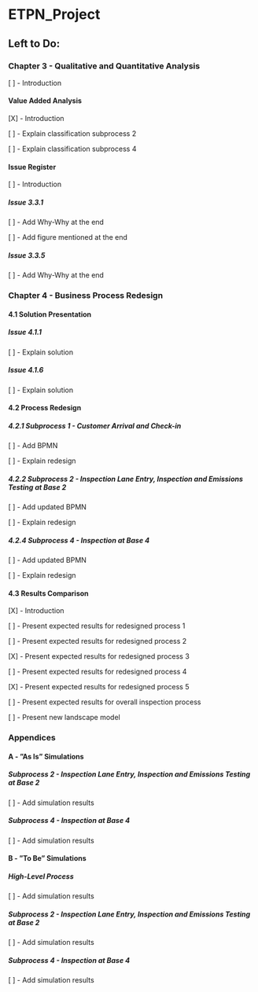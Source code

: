 # ETPN_Project

## Left to Do:

### Chapter 3 - Qualitative and Quantitative Analysis
[ ] - Introduction 
#### Value Added Analysis
[X] - Introduction 

[ ] - Explain classification subprocess 2

[ ] - Explain classification subprocess 4
#### Issue Register
[ ] - Introduction
##### Issue 3.3.1
[ ] - Add Why-Why at the end

[ ] - Add figure mentioned at the end
##### Issue 3.3.5
[ ] - Add Why-Why at the end

### Chapter 4 - Business Process Redesign
#### 4.1 Solution Presentation
##### Issue 4.1.1
[ ] - Explain solution 
##### Issue 4.1.6
[ ] - Explain solution 
#### 4.2 Process Redesign
##### 4.2.1 Subprocess 1 - Customer Arrival and Check-in
[ ] - Add BPMN 

[ ] - Explain redesign
##### 4.2.2 Subprocess 2 - Inspection Lane Entry, Inspection and Emissions Testing at Base 2
[ ] - Add updated BPMN

[ ] - Explain redesign
##### 4.2.4 Subprocess 4 - Inspection at Base 4
[ ] - Add updated BPMN

[ ] - Explain redesign
#### 4.3 Results Comparison
[X] - Introduction

[ ] - Present expected results for redesigned process 1

[ ] - Present expected results for redesigned process 2

[X] - Present expected results for redesigned process 3

[ ] - Present expected results for redesigned process 4

[X] - Present expected results for redesigned process 5

[ ] - Present expected results for overall inspection process 

[ ] - Present new landscape model

### Appendices
#### A - ”As Is” Simulations
##### Subprocess 2 - Inspection Lane Entry, Inspection and Emissions Testing at Base 2
[ ] - Add simulation results
##### Subprocess 4 - Inspection at Base 4
[ ] - Add simulation results

#### B - ”To Be” Simulations
##### High-Level Process
[ ] - Add simulation results
##### Subprocess 2 - Inspection Lane Entry, Inspection and Emissions Testing at Base 2
[ ] - Add simulation results
##### Subprocess 4 - Inspection at Base 4
[ ] - Add simulation results
